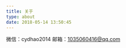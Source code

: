 ```yaml
---
title: 关于
type: about
date: 2018-05-14 13:50:45
---
```


微信：cydhao2014
邮箱：<a href="mailto:1035060416@qq.com">1035060416@qq.com</a>

